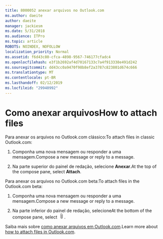 ```yaml
---
title: 8000052 anexar arquivos no Outlook.com
ms.author: daeite
author: daeite
manager: jackiesm
ms.date: 5/31/2018
ms.audience: ITPro
ms.topic: article
ROBOTS: NOINDEX, NOFOLLOW
localization_priority: Normal
ms.assetid: f6d43c80-cfca-4898-9567-746177cfadc4
ms.openlocfilehash: e3f1b2692af4d70167133c7a4f913338e491d242
ms.sourcegitcommit: dd43cc0a9470f98b8ef2a3787c823801d674c666
ms.translationtype: MT
ms.contentlocale: pt-BR
ms.lasthandoff: 02/12/2019
ms.locfileid: "29940992"
---
```

# <a name="how-to-attach-files"></a><span data-ttu-id="2bab1-102">Como anexar arquivos</span><span class="sxs-lookup"><span data-stu-id="2bab1-102">How to attach files</span></span>

<span data-ttu-id="2bab1-103">Para anexar os arquivos no Outlook.com clássico:</span><span class="sxs-lookup"><span data-stu-id="2bab1-103">To attach files in classic Outlook.com:</span></span>
  
1. <span data-ttu-id="2bab1-104">Componha uma nova mensagem ou responder a uma mensagem.</span><span class="sxs-lookup"><span data-stu-id="2bab1-104">Compose a new message or reply to a message.</span></span>
    
2. <span data-ttu-id="2bab1-105">Na parte superior do painel de redação, selecione **Anexar**.</span><span class="sxs-lookup"><span data-stu-id="2bab1-105">At the top of the compose pane, select **Attach**.</span></span> 
    
<span data-ttu-id="2bab1-106">Para anexar os arquivos no Outlook.com beta:</span><span class="sxs-lookup"><span data-stu-id="2bab1-106">To attach files in the Outlook.com beta:</span></span>
  
1. <span data-ttu-id="2bab1-107">Componha uma nova mensagem ou responder a uma mensagem.</span><span class="sxs-lookup"><span data-stu-id="2bab1-107">Compose a new message or reply to a message.</span></span>
    
2. <span data-ttu-id="2bab1-108">Na parte inferior do painel de redação, selecione</span><span class="sxs-lookup"><span data-stu-id="2bab1-108">At the bottom of the compose pane, select</span></span> ![Anexar](media/da223d01-5fe6-448c-a3a3-e2b5262da4b9.png)<span data-ttu-id="2bab1-110">.</span><span class="sxs-lookup"><span data-stu-id="2bab1-110"></span></span>
    
<span data-ttu-id="2bab1-111">Saiba mais sobre [como anexar arquivos em Outlook.com](https://go.microsoft.com/fwlink/p/?linkid=2001702&amp;clcid=0x409).</span><span class="sxs-lookup"><span data-stu-id="2bab1-111">Learn more about [how to attach files in Outlook.com](https://go.microsoft.com/fwlink/p/?linkid=2001702&amp;clcid=0x409).</span></span>
  

